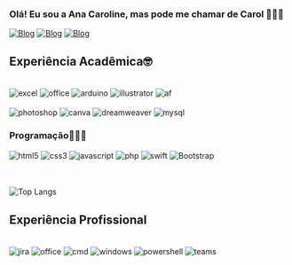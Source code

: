 ### Olá! Eu sou a Ana Caroline, mas pode me chamar de Carol 👋🏻😄

[![Blog](https://img.shields.io/badge/LinkedIn-0077B5?style=for-the-badge&logo=linkedin&logoColor=white)](https://www.linkedin.com/in/ana-caroline-n-gomes-843038252/)
[![Blog](https://img.shields.io/badge/Instagram-E4405F?style=for-the-badge&logo=instagram&logoColor=white)](https://www.instagram.com/im_cxrol/)
[![Blog](https://img.shields.io/badge/-Behance-blue?style=for-the-badge&logo=behance&logoColor=white)](https://www.behance.net/carolgomes07)



## Experiência Acadêmica🤓
<div style= "display: inline_block"><br/>
  <img align= "center" alt="excel" src="https://img.shields.io/badge/Microsoft_Excel-217346?style=for-the-badge&logo=microsoft-excel&logoColor=white"/>
  <img align= "center" alt="office" src="https://img.shields.io/badge/Microsoft_Office-D83B01?style=for-the-badge&logo=microsoft-office&logoColor=white"/>
  <img align= "center" alt="arduino" src="https://img.shields.io/badge/Arduino-00979D?style=for-the-badge&logo=Arduino&logoColor=white"/>
  <img align= "center" alt="illustrator" src="https://img.shields.io/badge/Adobe%20Illustrator-FF9A00?style=for-the-badge&logo=adobe%20illustrator&logoColor=white"/>
  <img align= "center" alt="af" src="https://img.shields.io/badge/Adobe%20after%20affects-CF96FD?style=for-the-badge&logo=Adobe%20after%20effects&logoColor=393665"/>
<br><br/>
  
  <img align= "center" alt="photoshop" src="https://img.shields.io/badge/Adobe%20Photoshop-31A8FF?style=for-the-badge&logo=Adobe%20Photoshop&logoColor=black"/>
  <img align= "center" alt="canva" src="https://img.shields.io/badge/Canva-%2300C4CC.svg?&style=for-the-badge&logo=Canva&logoColor=white"/>
  <img align= "center" alt="dreamweaver" src="https://img.shields.io/badge/Adobe%20Dreamweaver-072401?style=for-the-badge&logo=Adobe%20Dreamweaver&logoColor=34F400"/>
  <img align= "center" alt="mysql" src="https://img.shields.io/badge/MySQL-00000F?style=for-the-badge&logo=mysql&logoColor=white"/>

  ### Programação👩🏻‍💻
  <div>
    <img align= "center" alt="html5" src="https://img.shields.io/badge/HTML5-E34F26?style=for-the-badge&logo=html5&logoColor=white"/>
    <img align= "center" alt="css3" src="https://img.shields.io/badge/CSS3-1572B6?style=for-the-badge&logo=css3&logoColor=white"/>
    <img align= "center" alt="javascript" src="https://img.shields.io/badge/JavaScript-323330?style=for-the-badge&logo=javascript&logoColor=F7DF1E"/>
    <img align= "center" alt="php" src="https://img.shields.io/badge/PHP-777BB4?style=for-the-badge&logo=php&logoColor=white"/>
    <img align= "center" alt="swift" src="https://img.shields.io/badge/Swift-FA7343?style=for-the-badge&logo=swift&logoColor=white"/>
    <img align= "center" alt="Bootstrap" src="https://img.shields.io/badge/Bootstrap-563D7C?style=for-the-badge&logo=bootstrap&logoColor=white"/>
  </div>
</div>
<br><br/>


![Top Langs](https://github-readme-stats.vercel.app/api/top-langs/?username=gomes0705&theme=radical)

## Experiência Profissional
<div style= "display: inline_block"><br/>
  <img align= "center" alt="jira" src="https://img.shields.io/badge/Jira-0052CC?style=for-the-badge&logo=Jira&logoColor=white"/>
  <img align= "center" alt="office" src="https://img.shields.io/badge/Microsoft_Office-D83B01?style=for-the-badge&logo=microsoft-office&logoColor=white"/>
  <img align= "center" alt="cmd" src="https://img.shields.io/badge/windows%20terminal-4D4D4D?style=for-the-badge&logo=windows%20terminal&logoColor=white"/>
  <img align= "center" alt="windows" src="https://img.shields.io/badge/Windows-0078D6?style=for-the-badge&logo=windows&logoColor=white"/>
  <img align= "center" alt="powershell" src="https://img.shields.io/badge/Powershell-2CA5E0?style=for-the-badge&logo=powershell&logoColor=white"/>
  <img align= "center" alt="teams" src="https://img.shields.io/badge/Microsoft_Teams-6264A7?style=for-the-badge&logo=microsoft-teams&logoColor=white"/>
</div>

